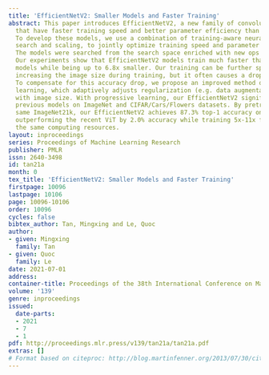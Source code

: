```yaml
---
title: 'EfficientNetV2: Smaller Models and Faster Training'
abstract: This paper introduces EfficientNetV2, a new family of convolutional networks
  that have faster training speed and better parameter efficiency than previous models.
  To develop these models, we use a combination of training-aware neural architecture
  search and scaling, to jointly optimize training speed and parameter efficiency.
  The models were searched from the search space enriched with new ops such as Fused-MBConv.
  Our experiments show that EfficientNetV2 models train much faster than state-of-the-art
  models while being up to 6.8x smaller. Our training can be further sped up by progressively
  increasing the image size during training, but it often causes a drop in accuracy.
  To compensate for this accuracy drop, we propose an improved method of progressive
  learning, which adaptively adjusts regularization (e.g. data augmentation) along
  with image size. With progressive learning, our EfficientNetV2 significantly outperforms
  previous models on ImageNet and CIFAR/Cars/Flowers datasets. By pretraining on the
  same ImageNet21k, our EfficientNetV2 achieves 87.3% top-1 accuracy on ImageNet ILSVRC2012,
  outperforming the recent ViT by 2.0% accuracy while training 5x-11x faster using
  the same computing resources.
layout: inproceedings
series: Proceedings of Machine Learning Research
publisher: PMLR
issn: 2640-3498
id: tan21a
month: 0
tex_title: 'EfficientNetV2: Smaller Models and Faster Training'
firstpage: 10096
lastpage: 10106
page: 10096-10106
order: 10096
cycles: false
bibtex_author: Tan, Mingxing and Le, Quoc
author:
- given: Mingxing
  family: Tan
- given: Quoc
  family: Le
date: 2021-07-01
address:
container-title: Proceedings of the 38th International Conference on Machine Learning
volume: '139'
genre: inproceedings
issued:
  date-parts:
  - 2021
  - 7
  - 1
pdf: http://proceedings.mlr.press/v139/tan21a/tan21a.pdf
extras: []
# Format based on citeproc: http://blog.martinfenner.org/2013/07/30/citeproc-yaml-for-bibliographies/
---
```

